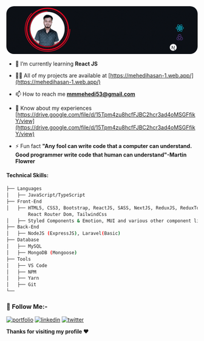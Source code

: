 <img src="./mehedi2.gif" style="width: 100vw;border-radius: 20px" />
<!--## Hello :wave:, I'm Mehedi Hasan Rahat
<h3 align="center">A passionate frontend developer from Bangladesh</h3>
<p align="center">
<img src="https://komarev.com/ghpvc/?username=mhhasanmehedi&label=Profile%20views&color=0e75b6&style=flat" alt="Mehedi hasan profile views" />
</p> -->

- 🌱 I’m currently learning **React JS**

- 👨‍💻 All of my projects are available at [https://mehedihasan-1.web.app/](https://mehedihasan-1.web.app/)

- 📫 How to reach me **mmmehedi53@gmail.com**

- 📄 Know about my experiences [https://drive.google.com/file/d/15Tpm4zu8hcfFJBC2hcr3ad4oMSGFfikY/view](https://drive.google.com/file/d/15Tpm4zu8hcfFJBC2hcr3ad4oMSGFfikY/view)

- ⚡ Fun fact **"Any fool can write code that a computer can understand. Good programmer write code that human can understand"-Martin Flowrer**

#### Technical Skills:

```bash
├── Languages
│   ├── JavaScript/TypeScript
├── Front-End
│   ├── HTML5, CSS3, Bootstrap, ReactJS, SASS, NextJS, ReduxJS, ReduxToolkit, ReactQuery,
        React Router Dom, TailwindCss
│   ├── Styled Components & Emotion, MUI and various other component libraries.
├── Back-End
│   ├── NodeJS (ExpressJS), Laravel(Basic)
├── Database
│   ├── MySQL
│   ├── MongoDB (Mongoose)
├── Tools
│   ├── VS Code
│   ├── NPM
│   ├── Yarn
│   ├── Git
└──
```

### 🔗 Follow Me:-

[![portfolio](https://img.shields.io/badge/my_portfolio-000?style=for-the-badge&logo=ko-fi&logoColor=white)](https://mehedihasanrahat.vercel.app/)
[![linkedin](https://img.shields.io/badge/linkedin-0A66C2?style=for-the-badge&logo=linkedin&logoColor=white)](https://www.linkedin.com/in/mhhasanmehedi/)
[![twitter](https://img.shields.io/badge/twitter-1DA1F2?style=for-the-badge&logo=twitter&logoColor=white)](https://twitter.com/mhhasanmehedi)

<!--<img src="https://github-readme-stats.vercel.app/api?username=mhhasanmehedi&&show_icons=true&title_color=ffffff&icon_color=bb2acf&text_color=daf7dc&bg_color=151515">

<img src="https://github-readme-stats.vercel.app/api/top-langs/?username=mhhasanmehedi&card_width=500&&show_icons=true&title_color=ffffff&icon_color=bb2acf&text_color=daf7dc&bg_color=151515">

<br/>

<img alt="programmerrafi Activity Graph" src="https://activity-graph.herokuapp.com/graph?username=mhhasanmehedi&bg_color=0D1117&color=5BCDEC&line=5BCDEC&point=FFFFFF&hide_border=true" />
-->

**Thanks for visiting my profile :heart:**
